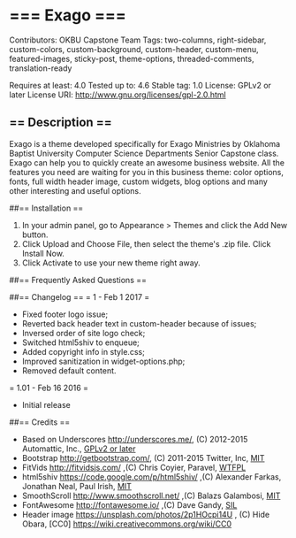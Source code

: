 # === Exago ===

Contributors: OKBU Capstone Team
Tags: two-columns, right-sidebar, custom-colors, custom-background, custom-header, custom-menu, featured-images, sticky-post, theme-options, threaded-comments, translation-ready

Requires at least: 4.0
Tested up to: 4.6
Stable tag: 1.0
License: GPLv2 or later
License URI: http://www.gnu.org/licenses/gpl-2.0.html

## == Description ==

Exago is a theme developed specifically for Exago Ministries by Oklahoma Baptist University Computer Science Departments Senior Capstone class. Exago can help you to quickly create an awesome business website. All the features you need are waiting for you in this business theme: color options, fonts, full width header image, custom widgets, blog options and many other interesting and useful options.

##== Installation ==

1. In your admin panel, go to Appearance > Themes and click the Add New button.
2. Click Upload and Choose File, then select the theme's .zip file. Click Install Now.
3. Click Activate to use your new theme right away.

##== Frequently Asked Questions ==

##== Changelog ==
= 1 - Feb 1 2017 =
* Fixed footer logo issue;
* Reverted back header text in custom-header because of issues;
* Inversed order of site logo check;
* Switched html5shiv to enqueue;
* Added copyright info in style.css;
* Improved sanitization in widget-options.php;
* Removed default content.

= 1.01 - Feb 16 2016 =
* Initial release

##== Credits ==

* Based on Underscores http://underscores.me/, (C) 2012-2015 Automattic, Inc., [GPLv2 or later](https://www.gnu.org/licenses/gpl-2.0.html)
* Bootstrap http://getbootstrap.com/, (C) 2011-2015 Twitter, Inc, [MIT](http://opensource.org/licenses/MIT)
* FitVids http://fitvidsjs.com/ ,(C) Chris Coyier, Paravel, [WTFPL](http://www.wtfpl.net/txt/copying/)
* html5shiv https://code.google.com/p/html5shiv/ ,(C) Alexander Farkas, Jonathan Neal, Paul Irish, [MIT](http://opensource.org/licenses/MIT)
* SmoothScroll http://www.smoothscroll.net/ ,(C) Balazs Galambosi, [MIT](http://opensource.org/licenses/MIT)
* FontAwesome http://fontawesome.io/ ,(C) Dave Gandy, [SIL](https://scripts.sil.org/OFL?)
* Header image https://unsplash.com/photos/2p1HOcpi14U , (C) Hide Obara, [CC0] https://wiki.creativecommons.org/wiki/CC0

